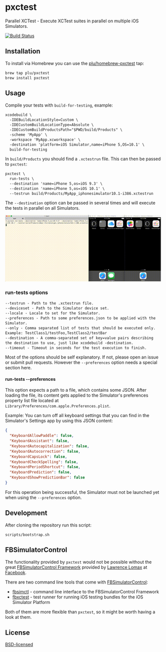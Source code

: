 # pxctest

Parallel XCTest - Execute XCTest suites in parallel on multiple iOS Simulators.

[![Build Status](https://travis-ci.org/plu/pxctest.svg?branch=master)](https://travis-ci.org/plu/pxctest)

## Installation

To install via Homebrew you can use the [plu/homebrew-pxctest](https://github.com/plu/homebrew-pxctest) tap:

```shell
brew tap plu/pxctest
brew install pxctest
```

## Usage

Compile your tests with `build-for-testing`, example:

```shell
xcodebuild \
  -IDEBuildLocationStyle=Custom \
  -IDECustomBuildLocationType=Absolute \
  -IDECustomBuildProductsPath="$PWD/build/Products" \
  -scheme 'MyApp' \
  -workspace 'MyApp.xcworkspace' \
  -destination 'platform=iOS Simulator,name=iPhone 5,OS=10.1' \
  build-for-testing
```

In `build/Products` you should find a `.xctestrun` file. This can then be passed to `pxctest`:

```shell
pxctest \
  run-tests \
  --destination 'name=iPhone 5,os=iOS 9.3' \
  --destination 'name=iPhone 5,os=iOS 10.1' \
  --testrun build/Products/MyApp_iphonesimulator10.1-i386.xctestrun
```

The `--destination` option can be passed in several times and will execute the tests in parallel on all Simulators.

![screencast](static/screencast.gif?raw=true "screencast")

### run-tests options

```shell
--testrun - Path to the .xctestrun file.
--deviceset - Path to the Simulator device set.
--locale - Locale to set for the Simulator.
--preferences - Path to some preferences.json to be applied with the Simulator.
--only - Comma separated list of tests that should be executed only. Example: TestClass1/testFoo,TestClass2/testBar
--destination - A comma-separated set of key=value pairs describing the destination to use, just like xcodebuild -destination.
--timeout - Timeout in seconds for the test execution to finish.
```

Most of the options should be self explanatory. If not, please open an issue or submit pull requests. However the `--preferences` option needs a special section here.

#### run-tests --preferences

This option expects a path to a file, which contains some JSON. After loading the file, its content gets applied to the Simulator's preferences property list file located at `Library/Preferences/com.apple.Preferences.plist`.

Example: You can turn off all keyboard settings that you can find in the Simulator's Settings app by using this JSON content:

```json
{
  "KeyboardAllowPaddle": false,
  "KeyboardAssistant": false,
  "KeyboardAutocapitalization": false,
  "KeyboardAutocorrection": false,
  "KeyboardCapsLock": false,
  "KeyboardCheckSpelling": false,
  "KeyboardPeriodShortcut": false,
  "KeyboardPrediction": false,
  "KeyboardShowPredictionBar": false
}
```

For this operation being successful, the Simulator must not be launched yet when using the `--preferences` option.

## Development

After cloning the repository run this script:

```shell
scripts/bootstrap.sh
```

## FBSimulatorControl

The functionality provided by `pxctest` would not be possible without the
great [FBSimulatorControl Framework](https://github.com/facebook/FBSimulatorControl)
provided by [Lawrence Lomax](https://github.com/lawrencelomax) at
[Facebook](https://github.com/facebook).

There are two command line tools that come with [FBSimulatorControl](https://github.com/facebook/FBSimulatorControl):

* [fbsimctl](https://github.com/facebook/FBSimulatorControl/tree/master/fbsimctl) - command line interface to the FBSimulatorControl Framework
* [fbxctest](https://github.com/facebook/FBSimulatorControl/tree/master/fbxctest) - test runner for running iOS testing bundles for the iOS Simulator Platform

Both of them are more flexible than `pxctest`, so it might be worth having a look at them.

## License

[BSD-licensed](LICENSE)
